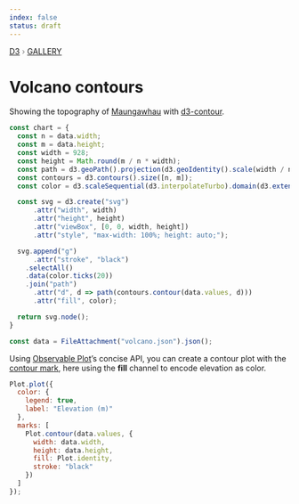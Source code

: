 ```yaml
---
index: false
status: draft
---
```


<div style="color: grey; font: 13px/25.5px var(--sans-serif); text-transform: uppercase;"><h1 style="display: none;">Volcano contours</h1><a href="https://d3js.org/">D3</a> › <a href="/@d3/gallery">Gallery</a></div>

# Volcano contours

Showing the topography of [Maungawhau](https://en.wikipedia.org/wiki/Maungawhau) with [d3-contour](https://d3js.org/d3-contour).

```js echo
const chart = {
  const n = data.width;
  const m = data.height;
  const width = 928;
  const height = Math.round(m / n * width);
  const path = d3.geoPath().projection(d3.geoIdentity().scale(width / n));
  const contours = d3.contours().size([n, m]);
  const color = d3.scaleSequential(d3.interpolateTurbo).domain(d3.extent(data.values)).nice();

  const svg = d3.create("svg")
      .attr("width", width)
      .attr("height", height)
      .attr("viewBox", [0, 0, width, height])
      .attr("style", "max-width: 100%; height: auto;");

  svg.append("g")
      .attr("stroke", "black")
    .selectAll()
    .data(color.ticks(20))
    .join("path")
      .attr("d", d => path(contours.contour(data.values, d)))
      .attr("fill", color);

  return svg.node();
}
```

```js echo
const data = FileAttachment("volcano.json").json();
```

Using [Observable Plot](https://observablehq.com/plot)’s concise API, you can create a contour plot with the [contour mark](https://observablehq.com/plot/marks/contour), here using the **fill** channel to encode elevation as color.

```js echo
Plot.plot({
  color: {
    legend: true,
    label: "Elevation (m)"
  },
  marks: [
    Plot.contour(data.values, {
      width: data.width,
      height: data.height,
      fill: Plot.identity,
      stroke: "black"
    })
  ]
});
```
